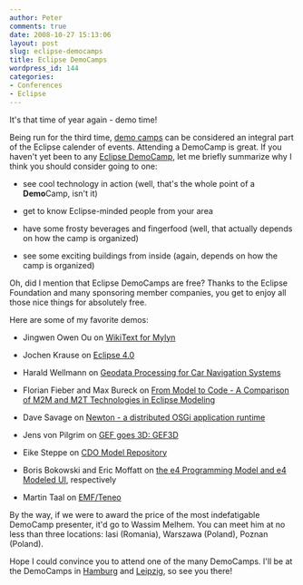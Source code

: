 ```yaml
---
author: Peter
comments: true
date: 2008-10-27 15:13:06
layout: post
slug: eclipse-democamps
title: Eclipse DemoCamps
wordpress_id: 144
categories:
- Conferences
- Eclipse
---
```


It's that time of year again - demo time!

Being run for the third time, [demo camps](http://wiki.eclipse.org/Eclipse_DemoCamps_November_2008) can be considered an integral part of the Eclipse calender of events. Attending a DemoCamp is great. If you haven't yet been to any [Eclipse DemoCamp](http://wiki.eclipse.org/Eclipse_DemoCamps_November_2008), let me briefly summarize why I think you should consider going to one:




	
  * see cool technology in action (well, that's the whole point of a **Demo**Camp, isn't it)

	
  * get to know Eclipse-minded people from your area

	
  * have some frosty beverages and fingerfood (well, that actually depends on how the camp is organized)

	
  * see some exciting buildings from inside (again, depends on how the camp is organized)



Oh, did I mention that Eclipse DemoCamps are free? Thanks to the Eclipse Foundation and many sponsoring member companies, you get to enjoy all those nice things for absolutely free.

Here are some of my favorite demos:

	
  * Jingwen Owen Ou on [WikiText for Mylyn](http://wiki.eclipse.org/Mylyn/SOC/A_Wiki_Integrated_Task_Editor)

	
  * Jochen Krause on [Eclipse 4.0](http://wiki.eclipse.org/Eclipse_DemoCamps_November_2008/Karlsruhe#Presenters)

	
  * Harald Wellmann on [Geodata Processing for Car Navigation Systems](http://wiki.eclipse.org/Eclipse_DemoCamps_November_2008/Hamburg/Session_Abstracts#Europe_on_a_Disk_-_Geodata_Processing_for_Car_Navigation_Systems)

	
  * Florian Fieber and Max Bureck on [From Model to Code - A Comparison of M2M and M2T Technologies in Eclipse Modeling](http://wiki.eclipse.org/Eclipse_DemoCamps_November_2008/Leipzig#Presenters)

	
  * Dave Savage on [Newton - a distributed OSGi application runtime](http://wiki.eclipse.org/Eclipse_DemoCamps_November_2008/London#Presenters)

	
  * Jens von Pilgrim on [GEF goes 3D: GEF3D](http://wiki.eclipse.org/Eclipse_DemoCamps_November_2008/Berlin#Presenters)

	
  * Eike Steppe on [CDO Model Repository](http://wiki.eclipse.org/Eclipse_DemoCamps_November_2008/Berlin#Presenters)

	
  * Boris Bokowski and Eric Moffatt on [the e4 Programming Model and e4 Modeled UI](http://wiki.eclipse.org/Eclipse_DemoCamps_November_2008/Ottawa#Presenters), respectively

	
  * Martin Taal on [EMF/Teneo](http://wiki.eclipse.org/Eclipse_DemoCamps_November_2008/Nieuwegein#Presenters)



By the way, if we were to award the price of the most indefatigable DemoCamp presenter, it'd go to Wassim Melhem. You can meet him at no less than three locations: Iasi (Romania), Warszawa (Poland), Poznan (Poland).

Hope I could convince you to attend one of the many DemoCamps. I'll be at the DemoCamps in [Hamburg](http://wiki.eclipse.org/Eclipse_DemoCamps_November_2008/Hamburg) and [Leipzig](http://wiki.eclipse.org/Eclipse_DemoCamps_November_2008/Leipzig), so see you there!
